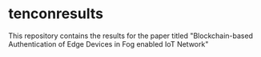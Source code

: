 # tenconresults
This repository contains the results for the paper titled "Blockchain-based Authentication of Edge Devices in Fog enabled IoT Network"
